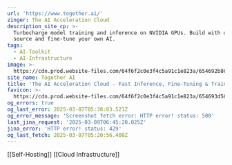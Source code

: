```yaml
---
url: 'https://www.together.ai/'
zinger: The AI Acceleration Cloud
description_site_cp: >-
  Turbocharge model training and inference on NVIDIA GPUs. Build with open
  source and fine-tune your own AI.
tags:
  - AI-Toolkit
  - AI-Infrastructure
image: >-
  https://cdn.prod.website-files.com/64f6f2c0e3f4c5a91c1e823a/654692b86325351d86c33550_og-hp.jpg
site_name: Together AI
title: 'The AI Acceleration Cloud - Fast Inference, Fine-Tuning & Training'
favicon: >-
  https://cdn.prod.website-files.com/64f6f2c0e3f4c5a91c1e823a/654693d569494912cfc0c0d4_favicon.svg
og_errors: true
og_last_error: 2025-03-07T05:38:03.521Z
og_error_message: 'Screenshot fetch error: HTTP error! status: 500'
last_jina_request: '2025-03-09T06:45:20.025Z'
jina_error: 'HTTP error! status: 429'
og_last_fetch: 2025-03-07T05:20:56.408Z
---
```

[[Self-Hosting]] [[Cloud Infrastructure]]
